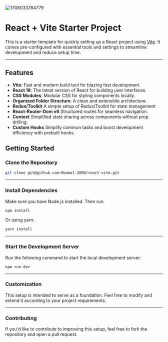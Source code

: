 ![1708033784779](https://github.com/user-attachments/assets/7878ac78-1d44-4462-91b2-572306a4b2eb)

# React + Vite Starter Project

This is a starter template for quickly setting up a React project using [Vite](https://vitejs.dev). It comes pre-configured with essential tools and settings to streamline development and reduce setup time.

---

## Features

- **Vite**: Fast and modern build tool for blazing fast development.
- **React 18**: The latest version of React for building user interfaces.
- **CSS Modules**: Modular CSS for styling components locally.
- **Organized Folder Structure**: A clean and extensible architecture.
- **Redux/Toolkit** A simple setup of Redux/Toolkit for state management
- **React-Router-Dom v6** Structured routes for seamless navigation.
- **Context** Simplified state sharing across components without prop drilling.
- **Custom Hooks** Simplify common tasks and boost development efficiency with prebuilt hooks.

## Getting Started

### Clone the Repository

```bash
git clone git@github.com:Moamal-2000/react-vite.git
```

---

### Install Dependencies

Make sure you have Node.js installed. Then run:

```bash
npm install
```

Or using yarn:

```bash
yarn install
```

---

### Start the Development Server

Run the following command to start the local development server:

```bash
npm run dev
```

---

### Customization

This setup is intended to serve as a foundation. Feel free to modify and extend it according to your project requirements.

---

### Contributing

If you'd like to contribute to improving this setup, feel free to fork the repository and open a pull request.
